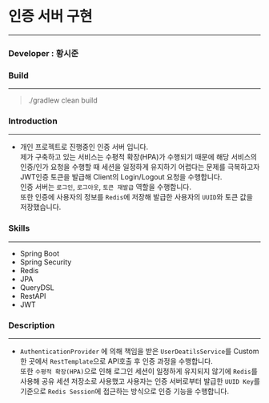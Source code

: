 # 인증 서버 구현
---
### Developer : 황시준

### Build
---
> ./gradlew clean build


### Introduction
---
- 개인 프로젝트로 진행중인 인증 서버 입니다.   
제가 구축하고 있는 서비스는 수평적 확장(HPA)가 수행되기 때문에 해당 서비스의 인증/인가 요청을 수행할 때 세션을 일정하게 유지하기 어렵다는 문제를 극복하고자 JWT인증 토큰을 발급해 Client의 Login/Logout 요청을 수행합니다.  
인증 서버는 `로그인`, `로그아웃`, `토큰 재발급` 역할을 수행합니다.  
또한 인증에 사용자의 정보를 `Redis`에 저장해 발급한 사용자의 `UUID`와 토큰 값을 저장했습니다.
### Skills
---
- Spring Boot
- Spring Security
- Redis
- JPA
- QueryDSL
- RestAPI
- JWT

### Description
---
- `AuthenticationProvider` 에 의해 책임을 받은 `UserDeatilsService`를 Custom한 곳에서 `RestTemplate`으로 API호출 후 인증 과정을 수행합니다.  
또한 `수평적 확장(HPA)`으로 인해 로그인 세션이 일정하게 유지되지 않기에 `Redis`를 사용해 공유 세션 저장소로 사용했고 사용자는 인증 서버로부터 발급한 `UUID Key`를 기준으로 `Redis Session`에 접근하는 방식으로 인증 기능을 수행합니다. 